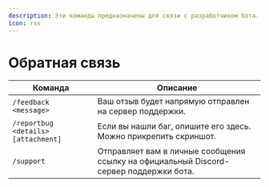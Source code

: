 ```yaml
---
description: Эти команды предназначены для связи с разработчиком бота.
icon: rss
---
```


# Обратная связь

| Команда                             | Описание                                                                               |
| ----------------------------------- | -------------------------------------------------------------------------------------- |
| `/feedback <message>`               | Ваш отзыв будет напрямую отправлен на сервер поддержки.                                |
| `/reportbug <details> [attachment]` | Если вы нашли баг, опишите его здесь. Можно прикрепить скриншот.                       |
| `/support`                          | Отправляет вам в личные сообщения ссылку на официальный Discord-сервер поддержки бота. |
